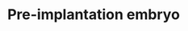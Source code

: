 ---
annotations:
- id: PW:0000650
  parent: signaling pathway
  type: Pathway Ontology
  value: signaling pathway pertinent to development
- id: PW:0000004
  parent: regulatory pathway
  type: Pathway Ontology
  value: regulatory pathway
authors:
- Nsalomonis
- Mkutmon
- Khanspers
- Susan
- MaintBot
- Fehrhart
- Marvin M2
- Eweitz
citedin:
- link: 10.1038/s41598-023-33585-2
  title: Bioinformatics analysis of the pathogenic link between Epstein-Barr virus
    infection, systemic lupus erythematosus and diffuse large B cell lymphoma (2023)
communities: []
description: 'The source of this pathway is RNA-Seq data from single-cell pre-implantation
  embryos, Supplemental Table 1 from [Yan et al.](http://www.nature.com/nsmb/journal/v20/n9/full/nsmb.2660.html).  Analysis
  options for running the single-cell analysis workflow in AltAnalyze (ICGS): * For
  optimal filtering (not too restrictive), change the Fold change filter cutoff from
  10 to 100 and the Minimum number of samples differing from 3 to 2. * Change the
  Select the column clustering method to hopach. * The final ICGS cell cluster groups
  (hopach) were further analyzed to identify genes with restricted expression in one
  of the identified sub-populations using the MarkerFinder algorithm in AltAnalyze
  (RPKM>1).  * MarkerFinder identified genes for each sub-population (e.g., 8-cell
  pattern 1) were further filtered for DNA-binding and RNA-binding factors, that are
  reported in this pathway.  Proteins on this pathway have targeted assays available
  via the [CPTAC Assay Portal](https://assays.cancer.gov/available_assays?wp_id=WP3527).'
last-edited: 2025-03-08
ndex: d47bcba1-8b66-11eb-9e72-0ac135e8bacf
organisms:
- Homo sapiens
redirect_from:
- /index.php/Pathway:WP3527
- /instance/WP3527
- /instance/WP3527_r137760
revision: r137760
schema-jsonld:
- '@context': https://schema.org/
  '@id': https://wikipathways.github.io/pathways/WP3527.html
  '@type': Dataset
  creator:
    '@type': Organization
    name: WikiPathways
  description: 'The source of this pathway is RNA-Seq data from single-cell pre-implantation
    embryos, Supplemental Table 1 from [Yan et al.](http://www.nature.com/nsmb/journal/v20/n9/full/nsmb.2660.html).  Analysis
    options for running the single-cell analysis workflow in AltAnalyze (ICGS): *
    For optimal filtering (not too restrictive), change the Fold change filter cutoff
    from 10 to 100 and the Minimum number of samples differing from 3 to 2. * Change
    the Select the column clustering method to hopach. * The final ICGS cell cluster
    groups (hopach) were further analyzed to identify genes with restricted expression
    in one of the identified sub-populations using the MarkerFinder algorithm in AltAnalyze
    (RPKM>1).  * MarkerFinder identified genes for each sub-population (e.g., 8-cell
    pattern 1) were further filtered for DNA-binding and RNA-binding factors, that
    are reported in this pathway.  Proteins on this pathway have targeted assays available
    via the [CPTAC Assay Portal](https://assays.cancer.gov/available_assays?wp_id=WP3527).'
  keywords:
  - AQP3
  - AQP9
  - ARGFX
  - ATP1A1
  - BARX2
  - BATF3
  - CDH1
  - CDX2
  - CELF3
  - DDIT3
  - DLX2
  - DNMT3L
  - DPPA3
  - DPRX
  - E2F5
  - EGR1
  - ELAVL1
  - ESRRA
  - FOSB
  - FOXD1
  - FOXQ1
  - GATA2
  - GATA3
  - H2AFY2
  - HMGA1
  - HNRNPAB
  - IRF4
  - IRX5
  - KHSRP
  - KLF4
  - LEUTX
  - MOS
  - MTA3
  - MXD1
  - MYBL1
  - NANOG
  - NANOGNB
  - NKX2-1
  - NLRP5
  - NR3C2
  - PADI6
  - PBX1
  - POU5F1
  - SIX3
  - SMARCA4
  - SOX11
  - SOX2
  - SOX8
  - TBX3
  - TCF7L1
  - TEAD4
  - TFAP2B
  - TPRX1
  - ZAR1
  - ZFP36
  - ZFP36L2
  - ZFP42
  - ZSCAN4
  license: CC0
  name: Pre-implantation embryo
seo: CreativeWork
title: Pre-implantation embryo
wpid: WP3527
---